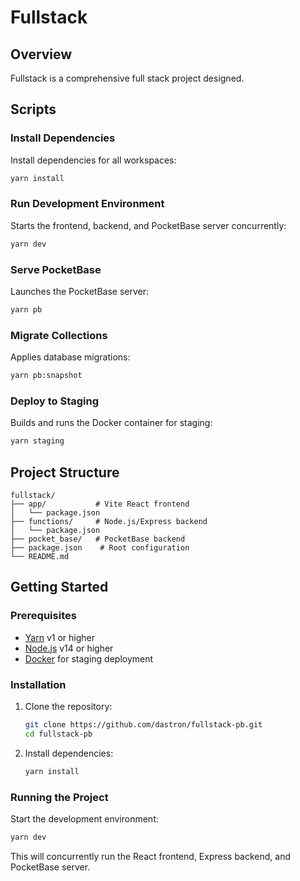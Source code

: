 # Fullstack

## Overview

Fullstack is a comprehensive full stack project designed.


## Scripts

### Install Dependencies

Install dependencies for all workspaces:

```bash
yarn install
```

### Run Development Environment

Starts the frontend, backend, and PocketBase server concurrently:

```bash
yarn dev
```

### Serve PocketBase

Launches the PocketBase server:

```bash
yarn pb
```

### Migrate Collections

Applies database migrations:

```bash
yarn pb:snapshot
```

### Deploy to Staging

Builds and runs the Docker container for staging:

```bash
yarn staging
```

## Project Structure

```
fullstack/
├── app/           # Vite React frontend
│   └── package.json
├── functions/     # Node.js/Express backend
│   └── package.json
├── pocket_base/   # PocketBase backend
├── package.json    # Root configuration
└── README.md
```

## Getting Started

### Prerequisites

- [Yarn](https://yarnpkg.com/) v1 or higher
- [Node.js](https://nodejs.org/) v14 or higher
- [Docker](https://www.docker.com/) for staging deployment

### Installation

1. Clone the repository:

    ```bash
    git clone https://github.com/dastron/fullstack-pb.git
    cd fullstack-pb
    ```

2. Install dependencies:

    ```bash
    yarn install
    ```

### Running the Project

Start the development environment:

```bash
yarn dev
```

This will concurrently run the React frontend, Express backend, and PocketBase server.